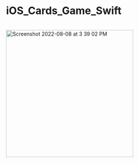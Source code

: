 # iOS_Cards_Game_Swift
<br><img width="348" alt="Screenshot 2022-08-08 at 3 39 02 PM" src="https://user-images.githubusercontent.com/95617382/184230479-563e4cd0-2203-42e2-ab95-3f0852524a6d.png">
